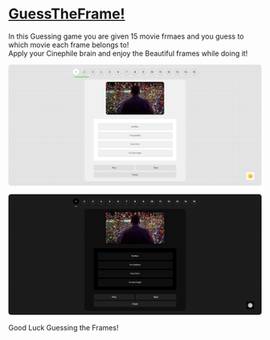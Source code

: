# [GuessTheFrame!](https://praashoo7.github.io/GuessTheFrame/)

In this Guessing game you are given 15 movie frmaes and you guess to which movie each frame belongs to!<br>
Apply your Cinephile brain and enjoy the Beautiful frames while doing it!


![Readme Image](ReadMe-Images/L1.png)

![Readme Image](ReadMe-Images/D1.png)<br>


Good Luck Guessing the Frames!
